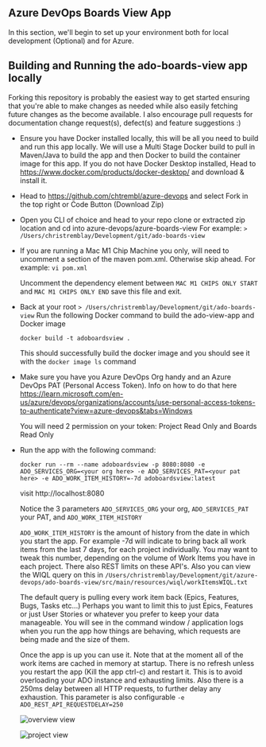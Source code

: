 ## Azure DevOps Boards View App

In this section, we'll begin to set up your environment both for local development (Optional) and for Azure.

## Building and Running the ado-boards-view app locally

Forking this repository is probably the easiest way to get started ensuring that you're able to make changes as needed while also easily fetching future changes as the become available. I also encourage pull requests for documentation change request(s), defect(s) and feature suggestions :)

 - Ensure you have Docker installed locally, this will be all you need to build and run this app locally. We will use a Multi Stage Docker build to pull in Maven/Java to build the app and then Docker to build the container image for this app. If you do not have Docker Desktop installed, Head to https://www.docker.com/products/docker-desktop/ and download & install it.

 - Head to https://github.com/chtrembl/azure-devops and select Fork in the top right or Code Button (Download Zip)

 - Open you CLI of choice and head to your repo clone or extracted zip location and cd into azure-devops/azure-boards-view
	For example:
```> /Users/christremblay/Development/git/ado-boards-view```

 - If you are running a Mac M1 Chip Machine you only, will need to uncomment a section of the maven pom.xml. Otherwise skip ahead.
	For example:
	```vi pom.xml```
	
	Uncomment the dependency element between ```MAC M1 CHIPS ONLY START``` and ```MAC M1 CHIPS ONLY END``` save this file and exit.

 - Back at your root ```> /Users/christremblay/Development/git/ado-boards-view```
Run the following Docker command to build the ado-view-app and Docker image

	```docker build -t adoboardsview .```

	This should successfully build the docker image and you should see it with the ```docker image ls``` command

- Make sure you have you Azure DevOps Org handy and an Azure DevOps PAT (Personal Access Token).  Info on how to do that here https://learn.microsoft.com/en-us/azure/devops/organizations/accounts/use-personal-access-tokens-to-authenticate?view=azure-devops&tabs=Windows

	You will need 2 permission on your token: Project Read Only and Boards Read Only

- Run the app with the following command:

	```docker run --rm --name adoboardsview -p 8080:8080 -e ADO_SERVICES_ORG=<your org here> -e ADO_SERVICES_PAT=<your pat here> -e ADO_WORK_ITEM_HISTORY=-7d adoboardsview:latest```

	visit http://localhost:8080

	Notice the 3 parameters ```ADO_SERVICES_ORG``` your org, ```ADO_SERVICES_PAT``` your PAT, and 	```ADO_WORK_ITEM_HISTORY``` 

	```ADO_WORK_ITEM_HISTORY``` is the amount of history  from the date in which you start the app. For example -7d will indicate to bring back all work items from the last 7 days, for each project individually. You may want to tweak this number, depending on the volume of Work Items you have in each project. There also REST limits on these API's. Also you can view the WIQL query on this in ```/Users/christremblay/Development/git/azure-
devops/ado-boards-view/src/main/resources/wiql/workItemsWIQL.txt``` 

	The default query is pulling every work item back (Epics, Features, Bugs, Tasks etc...) Perhaps you want to limit this to just Epics, Features or just User Stories or whatever you prefer to keep your data manageable. You will see in the command window / application logs when you run the app how things are behaving, which requests are being made and the size of them.

	Once the app is up you can use it. Note that at the moment all of the work items are cached in memory at startup. There is no refresh unless you restart the app (Kill the app ctrl-c) and restart it. This is to avoid overloading your ADO instance and exhausting limits. Also there is a 250ms delay between all HTTP requests, to further delay any exhaustion. This parameter is also configurable ```-e ADO_REST_API_REQUESTDELAY=250```

	![overview view](https://github.com/chtrembl/azure-devops/blob/main/ado-boards-view/overview.png)

	![project view](https://github.com/chtrembl/azure-devops/blob/main/ado-boards-view/project.png)

